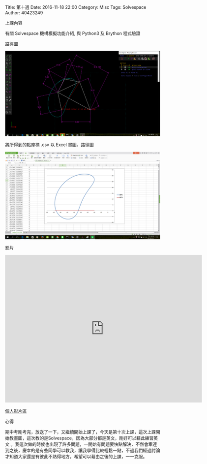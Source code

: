 Title: 第十週
Date: 2016-11-18 22:00
Category: Misc
Tags: Solvespace
Author: 40423249

上課內容

<!-- PELICAN_END_SUMMARY -->


<p>有關 Solvespace 機構模擬功能介紹, 與 Python3 及 Brython 程式驗證<p>

<p>路徑圖</p>

<img src="../data/image/W10-1.png" width="800" />


<p>將所得到的點座標 .csv 以 Excel 畫圖。路徑圖</p>

<img src="../data/image/W10-2.png" width="800" />




<p>影片</p>

<iframe src="https://player.vimeo.com/video/199464673" width="640" height="480" frameborder="0" webkitallowfullscreen mozallowfullscreen allowfullscreen></iframe>





<p><a href="https://vimeo.com/user61519433">個人影片區</a></p>







<p>心得<p>

期中考剛考完，放送了一下，又繼續開始上課了，今天是第十次上課，這次上課開始教畫圖，這次教的是Solvespace，因為大部分都是英文，剛好可以藉此練習英文 。我這次做的時候也出現了許多問題，一開始有問題要快點解決，不然會牽連到之後，慶幸的是有些同學可以教我，讓我學得比較輕鬆一點，不過我們經過討論才知道大家還是有彼此不熟得地方，希望可以藉由之後的上課，一一克服。
